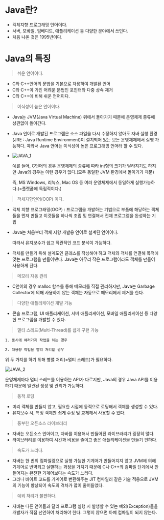 # Java란?



- 객체지향 프로그래밍 언어이다.
- 서버, 모바일, 임베디드, 애플리케이션 등 다양한 분야에서 쓰인다.
- 처음 나온 것은 1995년이다.





# Java의 특징



> 쉬운 언어이다.

- C와 C++언어의 문법을 기본으로 차용하여 개발된 언어
- C와 C++이 가진 어려운 문법인 포인터와 다중 상속 제거
- C와 C++에 비해 쉬운 언어이다.



> 이식성이 높은 언어이다.

- Java는 JVM(Java Virtual Machine) 위에서 돌아가기 때문에 운영체제 종류에 상관없이 돌아간다.

- Java 언어로 개발된 프로그램은 소스 파일을 다시 수정하지 않아도 자바 실행 환경(JRE : Java Runtime Environment)이 설치되어 있는 모든 운영체제에서 실행 가능하다. 따라서 Java 언어는 이식성이 높은 프로그래밍 언어라 할 수 있다.

- ![JAVA_1](https://user-images.githubusercontent.com/31823098/112457785-6e9c8500-8d9f-11eb-8ad5-51ce3d1cb0de.png)

  예를 들어, C언어의 경우 운영체제의 종류에 따라 int형의 크기가 달라지기도 하지만 Java의 경우는 이런 경우가 없다.(모두 동일한 JVM 환경에서 돌아가기 때문)

  즉, MS Windows, 리눅스, Mac OS 등 여러 운영체제에서 동일하게 실행가능하다.(=플랫폼에 독립적이다.)



> 객체지향언어(OOP) 이다.

- 객체 지향 프로그래밍(OOP) : 프로그램을 개발하는 기법으로 부품에 해당하는 객체들을 먼저 만들고 이것들을 하나씩 조립 및 연결해서 전체 프로그램을 완성하는 기법

- Java는 처음부터 객체 지향 개발용 언어로 설계된 언어이다.

  따라서 유지보수가 쉽고 직관적인 코드 분석이 가능하다.
  
- 객체를 만들기 위해 설계도인 클래스를 작성해야 하고 객체와 객체를 연결해 목적에 맞는 프로그램을 만들어낸다. Java는 아무리 작은 프로그램이라도 객체를 만들어 사용하게 된다.



> 메모리 자동 관리

- C언어의 경우 malloc 함수를 통해 메모리를 직접 관리하지만, Java는 Garbage Collector에 의해 사용하지 않는 객체는 자동으로 메모리에서 제거를 한다.



> 다양한 애플리케이션 개발 가능

- 콘솔 프로그램, UI 애플리케이션, 서버 애플리케이션, 모바일 애플리케이션 등 다양한 프로그램을 개발할 수 있다.



> 멀티 스레드(Multi-Thread)를 쉽게 구현 가능

`1. 동시에 여러가지 작업을 하는 경우`

`2. 대용량 작업을 빨리 처리할 경우`

위 두 가지를 하기 위해 병렬 처리(=멀티 스레드)가 필요하다.

![JAVA_2](https://user-images.githubusercontent.com/31823098/112457794-6fcdb200-8d9f-11eb-89fd-a96713dfd579.png)

운영체제마다 멀티 스레드를 이용하는 API가 다르지만, Java의 경우 Java API를 이용하기 때문에 일관된 생성 및 관리가 가능하다.



> 동적 로딩

- 미리 객체를 만들지 않고, 필요한 시점에 동적으로 로딩해서 객체를 생성할 수 있다.
- 유지보수 시, 특정 객체만 쉽게 수정 및 교체해서 사용할 수 있다.



> 풍부한 오픈소스 라이브러리

- 자바는 오픈소스 언어이고, 자바를 이용해서 만들어진 라이브러리가 굉장히 많다.
- 라이브러리를 이용하여 시간과 비용을 줄이고 좋은 애플리케이션을 만들기 편하다.



> 속도가 느리다.

- 자바는 한 번의 컴파일링으로 실행 가능한 기계어가 만들어지지 않고 JVM에 의해 기계어로 번역되고 실핸하는 과정을 거치기 때문에 C나 C++의 컴파일 단계에서 만들어지는 완전한 기계어보다는 속도가 느리다.
- 그러나 바이트 코드를 기계어로 변환해주는 JIT 컴파일러 같은 기술 적용으로 JVM의 기능이 향상되어 속도의 격차가 많이 줄어들었다.



> 예외 처리가 불편하다.

- 자바는 다른 언어들과 달리 프로그램 실행 시 발생할 수 있는 예외(Exception)들을 개발자가 직접 선언하여 처리해야 한다. 그렇지 않으면 아예 컴파일이 되지 않는다.

